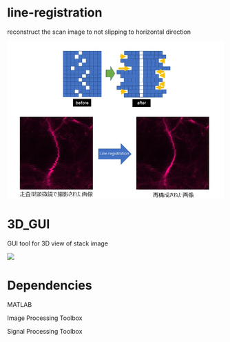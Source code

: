 # line-registration
reconstruct the scan image to not slipping to horizontal direction

<img src="doc/figure1.png" width="1000" align="below">

# 3D_GUI
GUI tool for 3D view of stack image

<img src="doc/demo.png" width="1000" align="below">

# Dependencies
MATLAB

Image Processing Toolbox

Signal Processing Toolbox
